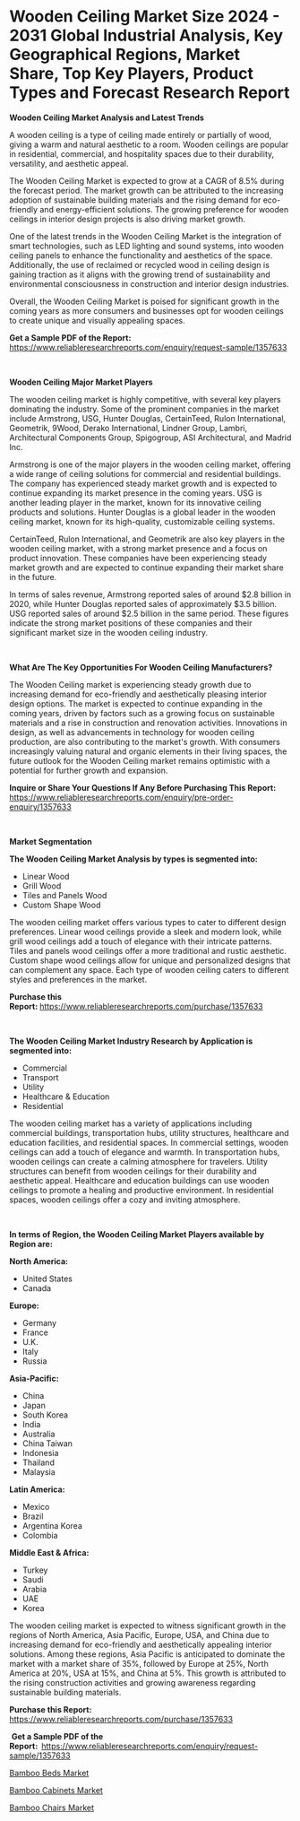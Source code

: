 <p><h1>Wooden Ceiling Market Size 2024 - 2031 Global Industrial Analysis, Key Geographical Regions, Market Share, Top Key Players, Product Types and Forecast Research Report</h1></p><p><strong>Wooden Ceiling Market Analysis and Latest Trends</strong></p>
<p><p>A wooden ceiling is a type of ceiling made entirely or partially of wood, giving a warm and natural aesthetic to a room. Wooden ceilings are popular in residential, commercial, and hospitality spaces due to their durability, versatility, and aesthetic appeal.</p><p>The Wooden Ceiling Market is expected to grow at a CAGR of 8.5% during the forecast period. The market growth can be attributed to the increasing adoption of sustainable building materials and the rising demand for eco-friendly and energy-efficient solutions. The growing preference for wooden ceilings in interior design projects is also driving market growth.</p><p>One of the latest trends in the Wooden Ceiling Market is the integration of smart technologies, such as LED lighting and sound systems, into wooden ceiling panels to enhance the functionality and aesthetics of the space. Additionally, the use of reclaimed or recycled wood in ceiling design is gaining traction as it aligns with the growing trend of sustainability and environmental consciousness in construction and interior design industries.</p><p>Overall, the Wooden Ceiling Market is poised for significant growth in the coming years as more consumers and businesses opt for wooden ceilings to create unique and visually appealing spaces.</p></p>
<p><strong>Get a Sample PDF of the Report:&nbsp;</strong> <a href="https://www.reliableresearchreports.com/enquiry/request-sample/1357633">https://www.reliableresearchreports.com/enquiry/request-sample/1357633</a></p>
<p>&nbsp;</p>
<p><strong>Wooden Ceiling Major Market Players</strong></p>
<p><p>The wooden ceiling market is highly competitive, with several key players dominating the industry. Some of the prominent companies in the market include Armstrong, USG, Hunter Douglas, CertainTeed, Rulon International, Geometrik, 9Wood, Derako International, Lindner Group, Lambri, Architectural Components Group, Spigogroup, ASI Architectural, and Madrid Inc.</p><p>Armstrong is one of the major players in the wooden ceiling market, offering a wide range of ceiling solutions for commercial and residential buildings. The company has experienced steady market growth and is expected to continue expanding its market presence in the coming years. USG is another leading player in the market, known for its innovative ceiling products and solutions. Hunter Douglas is a global leader in the wooden ceiling market, known for its high-quality, customizable ceiling systems.</p><p>CertainTeed, Rulon International, and Geometrik are also key players in the wooden ceiling market, with a strong market presence and a focus on product innovation. These companies have been experiencing steady market growth and are expected to continue expanding their market share in the future.</p><p>In terms of sales revenue, Armstrong reported sales of around $2.8 billion in 2020, while Hunter Douglas reported sales of approximately $3.5 billion. USG reported sales of around $2.5 billion in the same period. These figures indicate the strong market positions of these companies and their significant market size in the wooden ceiling industry.</p></p>
<p>&nbsp;</p>
<p><strong>What Are The Key Opportunities For Wooden Ceiling Manufacturers?</strong></p>
<p><p>The Wooden Ceiling market is experiencing steady growth due to increasing demand for eco-friendly and aesthetically pleasing interior design options. The market is expected to continue expanding in the coming years, driven by factors such as a growing focus on sustainable materials and a rise in construction and renovation activities. Innovations in design, as well as advancements in technology for wooden ceiling production, are also contributing to the market's growth. With consumers increasingly valuing natural and organic elements in their living spaces, the future outlook for the Wooden Ceiling market remains optimistic with a potential for further growth and expansion.</p></p>
<p><strong>Inquire or Share Your Questions If Any Before Purchasing This Report:</strong> <a href="https://www.reliableresearchreports.com/enquiry/pre-order-enquiry/1357633">https://www.reliableresearchreports.com/enquiry/pre-order-enquiry/1357633</a></p>
<p>&nbsp;</p>
<p><strong>Market Segmentation</strong></p>
<p><strong>The Wooden Ceiling Market Analysis by types is segmented into:</strong></p>
<p><ul><li>Linear Wood</li><li>Grill Wood</li><li>Tiles and Panels Wood</li><li>Custom Shape Wood</li></ul></p>
<p><p>The wooden ceiling market offers various types to cater to different design preferences. Linear wood ceilings provide a sleek and modern look, while grill wood ceilings add a touch of elegance with their intricate patterns. Tiles and panels wood ceilings offer a more traditional and rustic aesthetic. Custom shape wood ceilings allow for unique and personalized designs that can complement any space. Each type of wooden ceiling caters to different styles and preferences in the market.</p></p>
<p><strong>Purchase this Report:&nbsp;</strong><a href="https://www.reliableresearchreports.com/purchase/1357633">https://www.reliableresearchreports.com/purchase/1357633</a></p>
<p>&nbsp;</p>
<p><strong>The Wooden Ceiling Market Industry Research by Application is segmented into:</strong></p>
<p><ul><li>Commercial</li><li>Transport</li><li>Utility</li><li>Healthcare & Education</li><li>Residential</li></ul></p>
<p><p>The wooden ceiling market has a variety of applications including commercial buildings, transportation hubs, utility structures, healthcare and education facilities, and residential spaces. In commercial settings, wooden ceilings can add a touch of elegance and warmth. In transportation hubs, wooden ceilings can create a calming atmosphere for travelers. Utility structures can benefit from wooden ceilings for their durability and aesthetic appeal. Healthcare and education buildings can use wooden ceilings to promote a healing and productive environment. In residential spaces, wooden ceilings offer a cozy and inviting atmosphere.</p></p>
<p>&nbsp;</p>
<p><strong>In terms of Region, the Wooden Ceiling Market Players available by Region are:</strong></p>
<p>
    <p> <strong> North America: </strong>
        <ul>
            <li>United States</li>
            <li>Canada</li>
        </ul>
        </p> 
    <p> <strong> Europe: </strong>
        <ul>
            <li>Germany</li>
            <li>France</li>
            <li>U.K.</li>
            <li>Italy</li>
            <li>Russia</li>
        </ul>
        </p> 
    <p> <strong> Asia-Pacific: </strong>
        <ul>
            <li>China</li>
            <li>Japan</li>
            <li>South Korea</li>
            <li>India</li>
            <li>Australia</li>
            <li>China Taiwan</li>
            <li>Indonesia</li>
            <li>Thailand</li>
            <li>Malaysia</li>
        </ul>
        </p> 
    <p> <strong> Latin America: </strong>
        <ul>
            <li>Mexico</li>
            <li>Brazil</li>
            <li>Argentina Korea</li>
            <li>Colombia</li>
        </ul>
        </p> 
    <p> <strong> Middle East & Africa: </strong>
        <ul>
            <li>Turkey</li>
            <li>Saudi</li>
            <li>Arabia</li>
            <li>UAE</li>
            <li>Korea</li>
        </ul>
    </p>
    </p>
<p><p>The wooden ceiling market is expected to witness significant growth in the regions of North America, Asia Pacific, Europe, USA, and China due to increasing demand for eco-friendly and aesthetically appealing interior solutions. Among these regions, Asia Pacific is anticipated to dominate the market with a market share of 35%, followed by Europe at 25%, North America at 20%, USA at 15%, and China at 5%. This growth is attributed to the rising construction activities and growing awareness regarding sustainable building materials.</p></p>
<p><strong>Purchase this Report: </strong><a href="https://www.reliableresearchreports.com/purchase/1357633">https://www.reliableresearchreports.com/purchase/1357633</a></p>
<p>&nbsp;<strong>Get a Sample PDF of the Report:&nbsp;&nbsp;</strong><a href="https://www.reliableresearchreports.com/enquiry/request-sample/1357633">https://www.reliableresearchreports.com/enquiry/request-sample/1357633</a></p>
<p><strong></strong></p>
<p><p><a href="https://view.publitas.com/reportprime-1/bamboo-beds-market-provides-detailed-segmentation-of-this-market-based-on-type-application-and-region-and-forecast-for-the-period-from-2023-2030/">Bamboo Beds Market</a></p><p><a href="https://view.publitas.com/reportprime-1/bamboo-cabinets-market-size-global-industry-overview-market-segmentation-and-forecast-2023-to-2030/">Bamboo Cabinets Market</a></p><p><a href="https://view.publitas.com/reportprime-1/bamboo-chairs-market-research-report-unlocks-analysis-on-the-market-financial-status-market-size-and-market-revenue-upto-2030/">Bamboo Chairs Market</a></p></p>